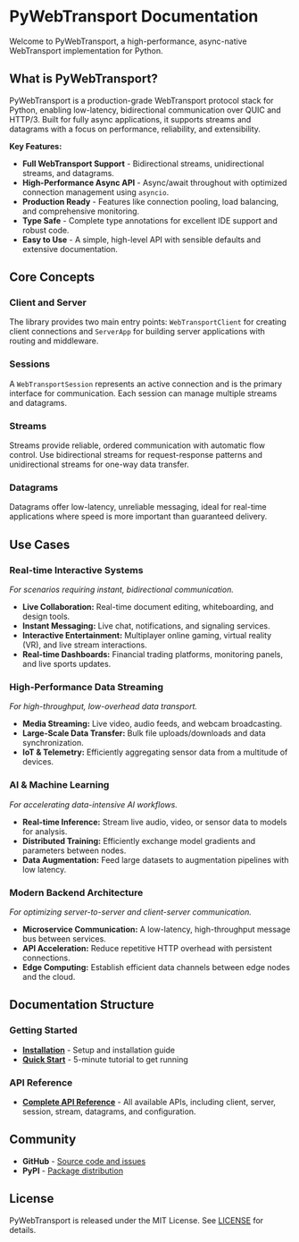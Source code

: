 # PyWebTransport Documentation

Welcome to PyWebTransport, a high-performance, async-native WebTransport implementation for Python.

## What is PyWebTransport?

PyWebTransport is a production-grade WebTransport protocol stack for Python, enabling low-latency, bidirectional communication over QUIC and HTTP/3. Built for fully async applications, it supports streams and datagrams with a focus on performance, reliability, and extensibility.

**Key Features:**

- **Full WebTransport Support** - Bidirectional streams, unidirectional streams, and datagrams.
- **High-Performance Async API** - Async/await throughout with optimized connection management using `asyncio`.
- **Production Ready** - Features like connection pooling, load balancing, and comprehensive monitoring.
- **Type Safe** - Complete type annotations for excellent IDE support and robust code.
- **Easy to Use** - A simple, high-level API with sensible defaults and extensive documentation.

## Core Concepts

### Client and Server

The library provides two main entry points: `WebTransportClient` for creating client connections and `ServerApp` for building server applications with routing and middleware.

### Sessions

A `WebTransportSession` represents an active connection and is the primary interface for communication. Each session can manage multiple streams and datagrams.

### Streams

Streams provide reliable, ordered communication with automatic flow control. Use bidirectional streams for request-response patterns and unidirectional streams for one-way data transfer.

### Datagrams

Datagrams offer low-latency, unreliable messaging, ideal for real-time applications where speed is more important than guaranteed delivery.

## Use Cases

### Real-time Interactive Systems

_For scenarios requiring instant, bidirectional communication._

- **Live Collaboration:** Real-time document editing, whiteboarding, and design tools.
- **Instant Messaging:** Live chat, notifications, and signaling services.
- **Interactive Entertainment:** Multiplayer online gaming, virtual reality (VR), and live stream interactions.
- **Real-time Dashboards:** Financial trading platforms, monitoring panels, and live sports updates.

### High-Performance Data Streaming

_For high-throughput, low-overhead data transport._

- **Media Streaming:** Live video, audio feeds, and webcam broadcasting.
- **Large-Scale Data Transfer:** Bulk file uploads/downloads and data synchronization.
- **IoT & Telemetry:** Efficiently aggregating sensor data from a multitude of devices.

### AI & Machine Learning

_For accelerating data-intensive AI workflows._

- **Real-time Inference:** Stream live audio, video, or sensor data to models for analysis.
- **Distributed Training:** Efficiently exchange model gradients and parameters between nodes.
- **Data Augmentation:** Feed large datasets to augmentation pipelines with low latency.

### Modern Backend Architecture

_For optimizing server-to-server and client-server communication._

- **Microservice Communication:** A low-latency, high-throughput message bus between services.
- **API Acceleration:** Reduce repetitive HTTP overhead with persistent connections.
- **Edge Computing:** Establish efficient data channels between edge nodes and the cloud.

## Documentation Structure

### Getting Started

- **[Installation](installation.md)** - Setup and installation guide
- **[Quick Start](quickstart.md)** - 5-minute tutorial to get running

### API Reference

- **[Complete API Reference](api-reference/index.md)** - All available APIs, including client, server, session, stream, datagrams, and configuration.

## Community

- **GitHub** - [Source code and issues](https://github.com/lemonsterfy/pywebtransport)
- **PyPI** - [Package distribution](https://pypi.org/project/pywebtransport/)

## License

PyWebTransport is released under the MIT License. See [LICENSE](https://github.com/lemonsterfy/pywebtransport/blob/main/LICENSE) for details.
